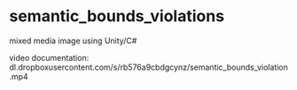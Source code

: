 # semantic_bounds_violations
mixed media image using Unity/C#

video documentation: dl.dropboxusercontent.com/s/rb576a9cbdgcynz/semantic_bounds_violation.mp4
